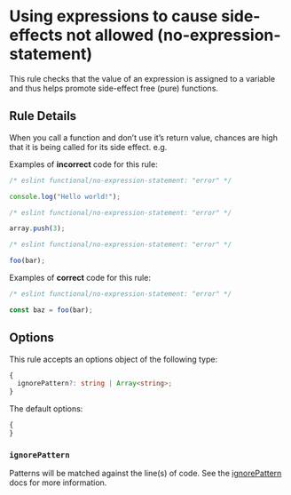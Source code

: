 # Using expressions to cause side-effects not allowed (no-expression-statement)

This rule checks that the value of an expression is assigned to a variable and thus helps promote side-effect free (pure) functions.

## Rule Details

When you call a function and don’t use it’s return value, chances are high that it is being called for its side effect. e.g.

Examples of **incorrect** code for this rule:

```js
/* eslint functional/no-expression-statement: "error" */

console.log("Hello world!");
```

```js
/* eslint functional/no-expression-statement: "error" */

array.push(3);
```

```js
/* eslint functional/no-expression-statement: "error" */

foo(bar);
```

Examples of **correct** code for this rule:

```js
/* eslint functional/no-expression-statement: "error" */

const baz = foo(bar);
```

## Options

This rule accepts an options object of the following type:

```ts
{
  ignorePattern?: string | Array<string>;
}
```

The default options:

```ts
{
}
```

### `ignorePattern`

Patterns will be matched against the line(s) of code.
See the [ignorePattern](./options/ignore-pattern.md) docs for more information.
